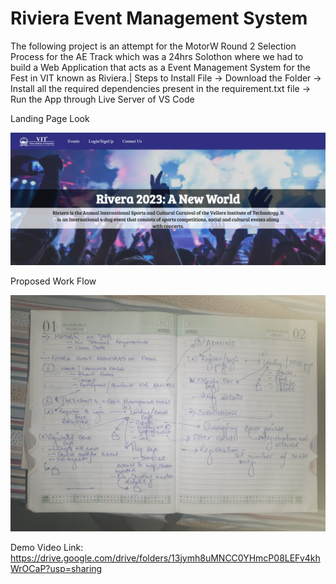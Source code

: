 <h1>Riviera Event Management System</h1>
The following project is an attempt for the MotorW Round 2 Selection Process for the AE Track which was a 24hrs Solothon where we had to build a Web Application that acts as a Event Management System for the Fest in VIT known as Riviera.|
Steps to Install File
-> Download the Folder
-> Install all the required dependencies present in the requirement.txt file
-> Run the App through Live Server of VS Code

Landing Page Look

![Landing Page](https://github.com/Avineesh28/Riviera-Event-Management-System--MotorQ/blob/c6fbbaa27006e9bb455013ca03dfbac15f64689d/src/images/Screenshot%202022-08-18%20204924.png)

Proposed Work Flow

![Work Flow](https://github.com/Avineesh28/Riviera-Event-Management-System--MotorQ/blob/c07d77562951ea83c9b461a96d9582e7af99c53c/src/images/WhatsApp%20Image%202022-08-18%20at%208.44.54%20PM.jpeg)

Demo Video Link: https://drive.google.com/drive/folders/13jymh8uMNCC0YHmcP08LEFv4khWrOCaP?usp=sharing

